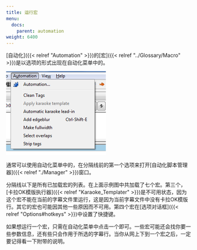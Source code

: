 ```yaml
---
title: 运行宏
menu:
  docs:
    parent: automation
weight: 6400
---
```


\[自动化\]({{\< relref "Automation" >}})的\[宏\]({{\< relref "../Glossary/Macro" >}})是以选项的形式出现在自动化菜单中的。

![automation_menu](/img/3.2/automation_menu.png)

通常可以使用自动化菜单中的，在分隔线前的第一个选项来打开\[自动化脚本管理器\]({{\< relref "./Manager" >}})窗口。

分隔线以下是所有已加载宏的列表。在上面示例图中共加载了七个宏。第三个，\[卡拉OK模版执行器\]({{\< relref "Karaoke_Templater" >}})是不可用状态，因为这个宏不能在当前的字幕文件里运行，这是因为当前字幕文件中没有卡拉OK模版行。其它的宏也可能因其他一些原因而不可用。第四个宏在\[选项对话框\]({{\< relref "Options#hotkeys" >}})中设置了快捷键。

如果想运行一个宏，只需在自动化菜单中点击一个即可。一些宏可能还会找你要一些参数信息，还有些只会作用于所选的字幕行。当你从网上下到一个宏之后，一定要记得看一下附带的说明。
